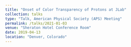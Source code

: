 ```yaml
---
title: "Onset of Color Transparency of Protons at JLab"
collection: talks
type: "Talk, American Physical Society (APS) Meeting"
permalink: /talks/2021-01-03
venue: "Sheraton Hotel Conference Room"
date: 2019-04-13
location: "Denver, Colorado"
---
```

